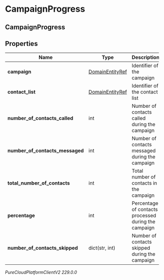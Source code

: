 # CampaignProgress

## CampaignProgress

## Properties

|Name | Type | Description | Notes|
|------------ | ------------- | ------------- | -------------|
| **campaign** | [DomainEntityRef](DomainEntityRef) | Identifier of the campaign | |
| **contact_list** | [DomainEntityRef](DomainEntityRef) | Identifier of the contact list | |
| **number_of_contacts_called** | int | Number of contacts called during the campaign | [optional] |
| **number_of_contacts_messaged** | int | Number of contacts messaged during the campaign | [optional] |
| **total_number_of_contacts** | int | Total number of contacts in the campaign | [optional] |
| **percentage** | int | Percentage of contacts processed during the campaign | [optional] |
| **number_of_contacts_skipped** | dict(str, int) | Number of contacts skipped during the campaign | [optional] |



_PureCloudPlatformClientV2 229.0.0_
